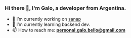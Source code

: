 ### Hi there 👋, I'm Galo, a developer from Argentina.

- 🔭 I’m currently working on [sanap](https://github.com/galobponce/sanap)
- 🌱 I’m currently learning backend dev.
- 📫 How to reach me: **personal.galo.bello@gmail.com**
